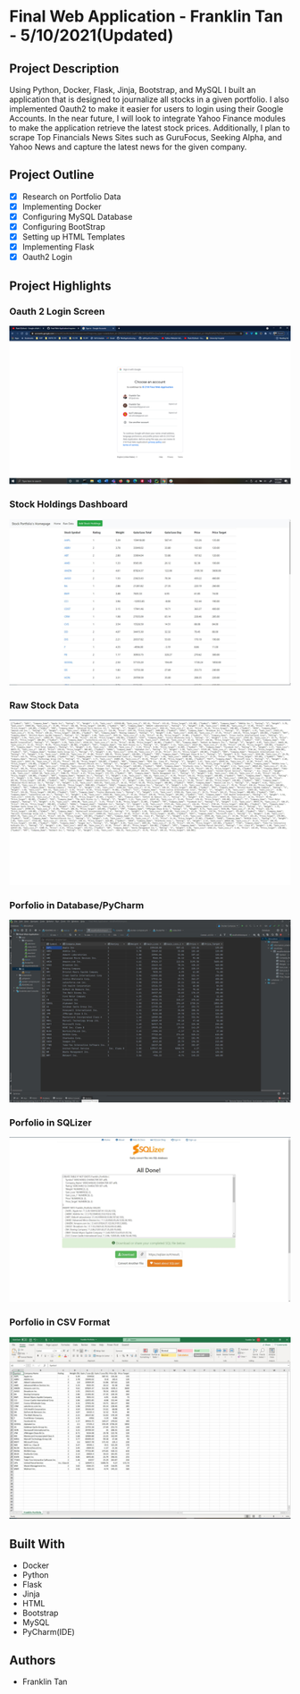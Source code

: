 # Final Web Application - Franklin Tan - 5/10/2021(Updated)

## Project Description

Using Python, Docker, Flask, Jinja, Bootstrap, and MySQL I built an application that is designed to journalize all stocks in a given portfolio.
I also implemented Oauth2 to make it easier for users to login using their Google Accounts. 
In the near future, I will look to integrate Yahoo Finance modules to make the application retrieve the latest stock prices. 
Additionally, I plan to scrape Top Financials News Sites such as GuruFocus, Seeking Alpha, and Yahoo News and capture the latest news for the given company.

## Project Outline

* [x] Research on Portfolio Data
* [x] Implementing Docker
* [x] Configuring MySQL Database
* [x] Configuring BootStrap
* [x] Setting up HTML Templates
* [x] Implementing Flask
* [x] Oauth2 Login

## Project Highlights

### Oauth 2 Login Screen

![OAuth2](/screenshots/Oauth2%20Login%20Working.png)

### Stock Holdings Dashboard 

![Stock Holdings Dashboard](/screenshots/Stock-Holdings-Page.JPG)

### Raw Stock Data

![Raw-Stock-Data](/screenshots/Raw-Stock-Data.JPG)

### Porfolio in Database/PyCharm

![PortfolioDB](/screenshots/Portfolio-in-Database.JPG)

### Porfolio in SQLizer

![PortfolioCSVtoSQL](/screenshots/Portfoilio-Sqlizer.JPG)

### Porfolio in CSV Format

![PortfolioCSV](/screenshots/Porfolio-in-CSV.JPG)

## Built With

* Docker
* Python
* Flask
* Jinja
* HTML
* Bootstrap
* MySQL
* PyCharm(IDE)

## Authors

* Franklin Tan 